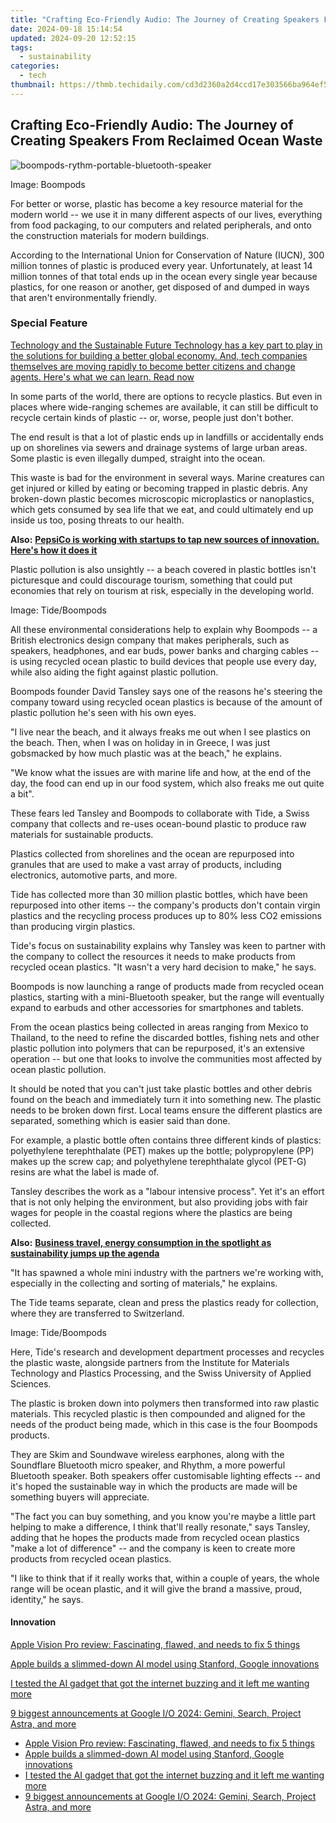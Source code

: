 ```yaml
---
title: "Crafting Eco-Friendly Audio: The Journey of Creating Speakers From Reclaimed Ocean Waste"
date: 2024-09-18 15:14:54
updated: 2024-09-20 12:52:15
tags:
  - sustainability
categories:
  - tech
thumbnail: https://thmb.techidaily.com/cd3d2360a2d4ccd17e303566ba964ef54de4b2742b9a5d3bf951667fe61ff2f5.jpg
---
```


## Crafting Eco-Friendly Audio: The Journey of Creating Speakers From Reclaimed Ocean Waste

![boompods-rythm-portable-bluetooth-speaker](https://www.zdnet.com/a/img/resize/5722bcf5998f8bfc7b9a2d1ff5629bf6b3857cf3/2023/01/31/0dd53f68-fc8d-4bcf-a4a8-790313cfc6ed/boompods-rythm-portable-bluetooth-speaker.jpg?auto=webp&width=1280)

Image: Boompods

For better or worse, plastic has become a key resource material for the modern world -- we use it in many different aspects of our lives, everything from food packaging, to our computers and related peripherals, and onto the construction materials for modern buildings. 

According to the International Union for Conservation of Nature (IUCN), 300 million tonnes of plastic is produced every year. Unfortunately, at least 14 million tonnes of that total ends up in the ocean every single year because plastics, for one reason or another, get disposed of and dumped in ways that aren't environmentally friendly. 

### Special Feature

[Technology and the Sustainable Future Technology has a key part to play in the solutions for building a better global economy. And, tech companies themselves are moving rapidly to become better citizens and change agents. Here's what we can learn.  Read now](https://www.zdnet.com/topic/technology-and-the-sustainable-future/)

In some parts of the world, there are options to recycle plastics. But even in places where wide-ranging schemes are available, it can still be difficult to recycle certain kinds of plastic -- or, worse, people just don't bother. 

The end result is that a lot of plastic ends up in landfills or accidentally ends up on shorelines via sewers and drainage systems of large urban areas. Some plastic is even illegally dumped, straight into the ocean. 

This waste is bad for the environment in several ways. Marine creatures can get injured or killed by eating or becoming trapped in plastic debris. Any broken-down plastic becomes microscopic microplastics or nanoplastics, which gets consumed by sea life that we eat, and could ultimately end up inside us too, posing threats to our health. 

**Also:** [**PepsiCo is working with startups to tap new sources of innovation. Here's how it does it**](https://www.zdnet.com/article/pepsico-is-working-with-startups-to-tap-new-sources-of-innovation-heres-how-it-does-it/)

Plastic pollution is also unsightly -- a beach covered in plastic bottles isn't picturesque and could discourage tourism, something that could put economies that rely on tourism at risk, especially in the developing world. 

Image: Tide/Boompods

All these environmental considerations help to explain why Boompods -- a British electronics design company that makes peripherals, such as speakers, headphones, and ear buds, power banks and charging cables -- is using recycled ocean plastic to build devices that people use every day, while also aiding the fight against plastic pollution. 

Boompods founder David Tansley says one of the reasons he's steering the company toward using recycled ocean plastics is because of the amount of plastic pollution he's seen with his own eyes. 

"I live near the beach, and it always freaks me out when I see plastics on the beach. Then, when I was on holiday in in Greece, I was just gobsmacked by how much plastic was at the beach," he explains. 

"We know what the issues are with marine life and how, at the end of the day, the food can end up in our food system, which also freaks me out quite a bit". 

These fears led Tansley and Boompods to collaborate with Tide, a Swiss company that collects and re-uses ocean-bound plastic to produce raw materials for sustainable products. 

Plastics collected from shorelines and the ocean are repurposed into granules that are used to make a vast array of products, including electronics, automotive parts, and more. 

Tide has collected more than 30 million plastic bottles, which have been repurposed into other items -- the company's products don't contain virgin plastics and the recycling process produces up to 80% less CO2 emissions than producing virgin plastics. 

Tide's focus on sustainability explains why Tansley was keen to partner with the company to collect the resources it needs to make products from recycled ocean plastics. "It wasn't a very hard decision to make," he says. 

Boompods is now launching a range of products made from recycled ocean plastics, starting with a mini-Bluetooth speaker, but the range will eventually expand to earbuds and other accessories for smartphones and tablets. 

From the ocean plastics being collected in areas ranging from Mexico to Thailand, to the need to refine the discarded bottles, fishing nets and other plastic pollution into polymers that can be repurposed, it's an extensive operation -- but one that looks to involve the communities most affected by ocean plastic pollution.

It should be noted that you can't just take plastic bottles and other debris found on the beach and immediately turn it into something new. The plastic needs to be broken down first. Local teams ensure the different plastics are separated, something which is easier said than done. 

For example, a plastic bottle often contains three different kinds of plastics: polyethylene terephthalate (PET) makes up the bottle; polypropylene (PP) makes up the screw cap; and polyethylene terephthalate glycol (PET-G) resins are what the label is made of.

Tansley describes the work as a "labour intensive process". Yet it's an effort that is not only helping the environment, but also providing jobs with fair wages for people in the coastal regions where the plastics are being collected.

**Also:** [**Business travel, energy consumption in the spotlight as sustainability jumps up the agenda**](https://www.zdnet.com/article/sustainability-initiatives-wont-just-save-the-planet-theyll-save-your-company-too/)

"It has spawned a whole mini industry with the partners we're working with, especially in the collecting and sorting of materials," he explains. 

The Tide teams separate, clean and press the plastics ready for collection, where they are transferred to Switzerland. 

Image: Tide/Boompods

Here, Tide's research and development department processes and recycles the plastic waste, alongside partners from the Institute for Materials Technology and Plastics Processing, and the Swiss University of Applied Sciences. 

The plastic is broken down into polymers then transformed into raw plastic materials. This recycled plastic is then compounded and aligned for the needs of the product being made, which in this case is the four Boompods products. 

They are Skim and Soundwave wireless earphones, along with the Soundflare Bluetooth micro speaker, and Rhythm, a more powerful Bluetooth speaker. Both speakers offer customisable lighting effects -- and it's hoped the sustainable way in which the products are made will be something buyers will appreciate. 

"The fact you can buy something, and you know you're maybe a little part helping to make a difference, I think that'll really resonate," says Tansley, adding that he hopes the products made from recycled ocean plastics "make a lot of difference" -- and the company is keen to create more products from recycled ocean plastics. 

"I like to think that if it really works that, within a couple of years, the whole range will be ocean plastic, and it will give the brand a massive, proud, identity," he says. 

#### Innovation

[Apple Vision Pro review: Fascinating, flawed, and needs to fix 5 things](https://www.zdnet.com/article/apple-vision-pro-review/ "Apple Vision Pro review: Fascinating, flawed, and needs to fix 5 things")

[Apple builds a slimmed-down AI model using Stanford, Google innovations](https://www.zdnet.com/article/apple-builds-a-slimmed-down-ai-model-using-stanford-google-innovations/ "Apple builds a slimmed-down AI model using Stanford, Google innovations")

[I tested the AI gadget that got the internet buzzing and it left me wanting more](https://www.zdnet.com/article/i-tested-the-ai-gadget-that-got-the-internet-buzzing-and-it-left-me-wanting-more/ "I tested the AI gadget that got the internet buzzing and it left me wanting more")

[9 biggest announcements at Google I/O 2024: Gemini, Search, Project Astra, and more](https://www.zdnet.com/article/is-openai-sweating-9-google-features-announced-for-gemini-search-android-and-more/ "9 biggest announcements at Google I/O 2024: Gemini, Search, Project Astra, and more")

* [Apple Vision Pro review: Fascinating, flawed, and needs to fix 5 things](https://www.zdnet.com/article/apple-vision-pro-review/ "Apple Vision Pro review: Fascinating, flawed, and needs to fix 5 things")
* [Apple builds a slimmed-down AI model using Stanford, Google innovations](https://www.zdnet.com/article/apple-builds-a-slimmed-down-ai-model-using-stanford-google-innovations/ "Apple builds a slimmed-down AI model using Stanford, Google innovations")
* [I tested the AI gadget that got the internet buzzing and it left me wanting more](https://www.zdnet.com/article/i-tested-the-ai-gadget-that-got-the-internet-buzzing-and-it-left-me-wanting-more/ "I tested the AI gadget that got the internet buzzing and it left me wanting more")
* [9 biggest announcements at Google I/O 2024: Gemini, Search, Project Astra, and more](https://www.zdnet.com/article/is-openai-sweating-9-google-features-announced-for-gemini-search-android-and-more/ "9 biggest announcements at Google I/O 2024: Gemini, Search, Project Astra, and more")

<ins class="adsbygoogle"
     style="display:block"
     data-ad-format="autorelaxed"
     data-ad-client="ca-pub-7571918770474297"
     data-ad-slot="1223367746"></ins>



<ins class="adsbygoogle"
     style="display:block"
     data-ad-client="ca-pub-7571918770474297"
     data-ad-slot="8358498916"
     data-ad-format="auto"
     data-full-width-responsive="true"></ins>

